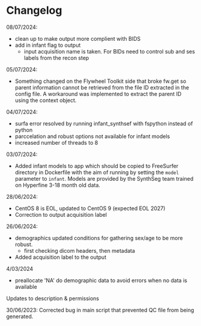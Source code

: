 # Changelog

08/07/2024:
- clean up to make output more complient with BIDS
- add in infant flag to output
  * input acquisition name is taken. For BIDs need to control sub and ses labels from the recon step

05/07/2024:
- Something changed on the Flywheel Toolkit side that broke fw.get so parent information cannot be retrieved from the file ID extracted in the config file. A workaround was implemented to extract the parent ID using the context object.

04/07/2024:
- surfa error resolved by running infant_synthsef with fspython instead of python
- parccelation and robust options not available for infant models
- increased number of threads to 8

03/07/2024:
- Added infant models to app which should be copied to FreeSurfer directory in Dockerfile with the aim of running by setting the `model` parameter to `infant`. Models are provided by the SynthSeg team trained on Hyperfine 3-18 month old data.

28/06/2024:
- CentOS 8 is EOL, updated to CentOS 9 (expected EOL 2027)
- Correction to output acquisition label

26/06/2024:
- demographics updated conditions for gathering sex/age to be more robust.
  - first checking dicom headers, then metadata
- Added acquisition label to the output

4/03/2024
- preallocate 'NA' do demographic data to avoid errors when no data is available


Updates to description & permissions 

30/06/2023:
Corrected bug in main script that prevented QC file from being generated. 